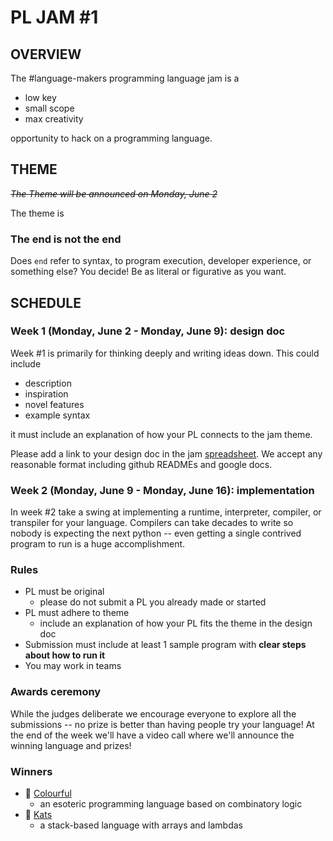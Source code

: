 # PL JAM #1

## OVERVIEW

The #language-makers programming language jam is a

- low key
- small scope
- max creativity

opportunity to hack on a programming language.

## THEME

<s>_The Theme will be announced on Monday, June 2_</s>

The theme is

### The end is not the end

Does `end` refer to syntax, to program execution, developer experience, or
something else? You decide! Be as literal or figurative as you want.

## SCHEDULE

### Week 1 (Monday, June 2 - Monday, June 9): design doc

Week #1 is primarily for thinking deeply and writing ideas down. This could
include

- description
- inspiration
- novel features
- example syntax

it must include an explanation of how your PL connects to the jam theme.

Please add a link to your design doc in the jam
[spreadsheet](https://docs.google.com/spreadsheets/d/1hMbn1yasJq2BBzXpGA2jyMc5fLPXVuCExAvhTmsQIE0/edit?usp=sharing).
We accept any reasonable format including github READMEs and google docs.

### Week 2 (Monday, June 9 - Monday, June 16): implementation

In week #2 take a swing at implementing a runtime, interpreter, compiler, or
transpiler for your language. Compilers can take decades to write so nobody is
expecting the next python -- even getting a single contrived program to run is a
huge accomplishment.

### Rules

- PL must be original
  - please do not submit a PL you already made or started
- PL must adhere to theme
  - include an explanation of how your PL fits the theme in the design doc
- Submission must include at least 1 sample program with **clear steps about how
  to run it**
- You may work in teams

### Awards ceremony

While the judges deliberate we encourage everyone to explore all the submissions
-- no prize is better than having people try your language! At the end of the
week we'll have a video call where we'll announce the winning language and
prizes!

### Winners

- 🥇 [Colourful](https://github.com/AR2202/Colourful)
  - an esoteric programming language based on combinatory logic
- 🥈 [Kats](https://github.com/hoosierEE/langjam1)
  - a stack-based language with arrays and lambdas
